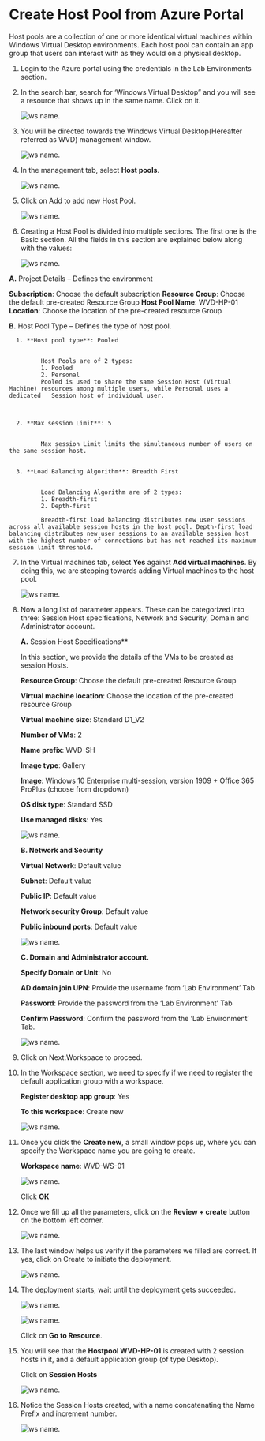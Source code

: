 # Create Host Pool from Azure Portal 
 
Host pools are a collection of one or more identical virtual machines within Windows Virtual Desktop environments. Each host pool can contain an app group that users can interact with as they would on a physical desktop. 

1. Login to the Azure portal using the credentials in the Lab Environments section. 

2. In the search bar, search for ‘Windows Virtual Desktop” and you will see a resource that shows up in the same name. Click on it. 

    ![ws name.](media/1.png)
 

3. You will be directed towards the Windows Virtual Desktop(Hereafter referred as WVD) management window.  

    ![ws name.](media/2.png)


4. In the management tab, select **Host pools**. 

    ![ws name.](media/3.png)


5. Click on Add to add new Host Pool. 

    ![ws name.](media/4.png)


6. Creating a Host Pool is divided into multiple sections. The first one is the Basic section. All the fields in this section are explained below along with the values: 

    ![ws name.](media/5.png)
 
 
**A.** Project Details – Defines the environment 

**Subscription**: Choose the default subscription
**Resource Group**: Choose the default pre-created Resource Group
**Host Pool Name**: WVD-HP-01 
**Location**: Choose the location of the pre-created resource Group

**B.** Host Pool Type – Defines the type of host pool. 



      1. **Host pool type**: Pooled
 

             Host Pools are of 2 types:
             1.	Pooled
             2.	Personal
             Pooled is used to share the same Session Host (Virtual Machine) resources among multiple users, while Personal uses a dedicated   Session host of individual user.


    
      2. **Max session Limit**: 5


             Max session Limit limits the simultaneous number of users on the same session host.
  
       
      3. **Load Balancing Algorithm**: Breadth First


             Load Balancing Algorithm are of 2 types:
             1. Breadth-first
             2. Depth-first

             Breadth-first load balancing distributes new user sessions across all available session hosts in the host pool. Depth-first load balancing distributes new user sessions to an available session host with the highest number of connections but has not reached its maximum session limit threshold.
   
   

   
7. In the Virtual machines tab, select **Yes** against **Add virtual machines**. By doing this, we are stepping towards adding Virtual machines to the host pool. 

    ![ws name.](media/9.png)

8. Now a long list of parameter appears. These can be categorized into three: Session Host specifications, Network and Security, Domain and Administrator account. 

    **A.** Session Host Specifications**

      In this section, we provide the details of the VMs to be created as session Hosts. 

      **Resource Group**: Choose the default pre-created Resource Group

      **Virtual machine location**: Choose the location of the pre-created resource Group

      **Virtual machine size**: Standard D1_V2 

      **Number of VMs**: 2 
   
      **Name prefix**: WVD-SH 

      **Image type**: Gallery 

      **Image**: Windows 10 Enterprise multi-session, version 1909 + Office 365 ProPlus (choose from dropdown) 

      **OS disk type**: Standard SSD 

      **Use managed disks**: Yes 
      
      ![ws name.](media/10.png)
    
   
    **B. Network and Security** 
  
      **Virtual Network**: Default value

      **Subnet**: Default value

      **Public IP**: Default value

      **Network security Group**: Default value

      **Public inbound ports**: Default value
      
      ![ws name.](media/11.png)
   
 
 
    **C. Domain and Administrator account.** 

      **Specify Domain or Unit**: No 

      **AD domain join UPN**: Provide the username from ‘Lab Environment’ Tab

      **Password**: Provide the password from the ‘Lab Environment’ Tab

      **Confirm Password**: Confirm the password from the ‘Lab Environment’ Tab.
       
      ![ws name.](media/12.png)
   

9. Click on Next:Workspace to proceed. 

10. In the Workspace section, we need to specify if we need to register the default application group with a workspace.   
    
     **Register desktop app group**: Yes 

     **To this workspace**: Create new
     
     ![ws name.](media/13.png)
    
11. Once you click the **Create new**, a small window pops up, where you can specify the Workspace name you are going to create.  

     **Workspace name**: WVD-WS-01
     
     ![ws name.](media/14.png)

      
      Click **OK** 

12. Once we fill up all the parameters, click on the  **Review + create** button on the bottom left corner. 

     ![ws name.](media/15.png)


13. The last window helps us verify if the parameters we filled are correct. If yes, click on Create to initiate the deployment. 

     ![ws name.](media/16.png)


14. The deployment starts, wait until the deployment gets succeeded.  

     ![ws name.](media/17.png)


     ![ws name.](media/18.png)
 
 
     Click on **Go to Resource**.

15. You will see that the **Hostpool WVD-HP-01** is created with 2 session hosts in it, and a default application group (of type Desktop). 

     Click on **Session Hosts** 

     ![ws name.](media/19.png)


16. Notice the Session Hosts created, with a name concatenating the Name Prefix and increment number. 


     ![ws name.](media/20.png)

